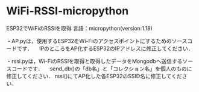 # WiFi-RSSI-micropython
ESP32でWiFiのRSSIを取得
言語：micropython(version:1.18)

・AP.pyは，使用するESP32をWi-Fiのアクセスポイントにするためのソースコードです．
　IPのところをAP化するESP32のIPアドレスに修正してください．
 

・rssi.pyは，Wi-FiのRSSIを取得と取得したデータをMongodbへ送信するソースコードです．
　send_db()の「db名」と「コレクション名」を個人のものに修正してください．
  rssi()にてAP化した各ESP32のSSID名に修正してください．

